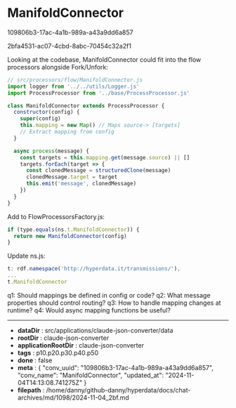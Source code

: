 # ManifoldConnector

109806b3-17ac-4a1b-989a-a43a9dd6a857

2bfa4531-ac07-4cbd-8abc-70454c32a2f1

 Looking at the codebase, ManifoldConnector could fit into the flow processors alongside Fork/Unfork:

```js
// src/processors/flow/ManifoldConnector.js
import logger from '../../utils/Logger.js'
import ProcessProcessor from '../base/ProcessProcessor.js'

class ManifoldConnector extends ProcessProcessor {
  constructor(config) {
    super(config)
    this.mapping = new Map() // Maps source-> [targets]
    // Extract mapping from config
  }

  async process(message) {
    const targets = this.mapping.get(message.source) || []
    targets.forEach(target => {
      const clonedMessage = structuredClone(message)
      clonedMessage.target = target
      this.emit('message', clonedMessage)
    })
  }
}
```

Add to FlowProcessorsFactory.js:
```js
if (type.equals(ns.t.ManifoldConnector)) {
  return new ManifoldConnector(config)
}
```

Update ns.js:
```js 
t: rdf.namespace('http://hyperdata.it/transmissions/'),
...
t.ManifoldConnector
```

q1: Should mappings be defined in config or code?
q2: What message properties should control routing?
q3: How to handle mapping changes at runtime?
q4: Would async mapping functions be useful?

---

* **dataDir** : src/applications/claude-json-converter/data
* **rootDir** : claude-json-converter
* **applicationRootDir** : claude-json-converter
* **tags** : p10.p20.p30.p40.p50
* **done** : false
* **meta** : {
  "conv_uuid": "109806b3-17ac-4a1b-989a-a43a9dd6a857",
  "conv_name": "ManifoldConnector",
  "updated_at": "2024-11-04T14:13:08.741275Z"
}
* **filepath** : /home/danny/github-danny/hyperdata/docs/chat-archives/md/1098/2024-11-04_2bf.md